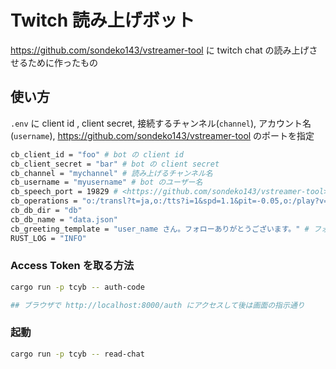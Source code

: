 # Twitch 読み上げボット

<https://github.com/sondeko143/vstreamer-tool> に twitch chat の読み上げさせるために作ったもの  

## 使い方

`.env` に client id , client secret, 接続するチャンネル(`channel`), アカウント名(`username`), <https://github.com/sondeko143/vstreamer-tool> のポートを指定

```sh
cb_client_id = "foo" # bot の client id
cb_client_secret = "bar" # bot の client secret
cb_channel = "mychannel" # 読み上げるチャンネル名
cb_username = "myusername" # bot のユーザー名
cb_speech_port = 19829 # <https://github.com/sondeko143/vstreamer-tool> の待ち受けポート
cb_operations = "o:/transl?t=ja,o:/tts?i=1&spd=1.1&pit=-0.05,o:/play?v=20"
cb_db_dir = "db"
cb_db_name = "data.json"
cb_greeting_template = "user_name さん。フォローありがとうございます。" # フォロー通知の読み上げメッセージ
RUST_LOG = "INFO"
```

### Access Token を取る方法

```sh
cargo run -p tcyb -- auth-code

## ブラウザで http://localhost:8000/auth にアクセスして後は画面の指示通り
```

### 起動

```sh
cargo run -p tcyb -- read-chat
```
